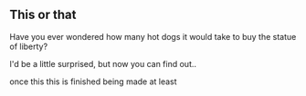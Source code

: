 ## This or that

Have you ever wondered how many hot dogs it would take to buy the statue of liberty?

I'd be a little surprised, 
    but now you can find out.. 
    
once this this is finished being made at least
